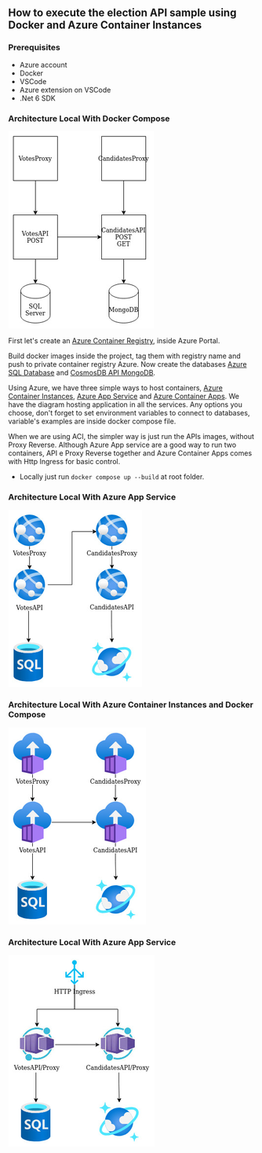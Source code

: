 ## How to execute the election API sample using Docker and Azure Container Instances

### Prerequisites
- Azure account
- Docker
- VSCode
- Azure extension on VSCode
- .Net 6 SDK

### Architecture Local With Docker Compose
![alt architecture](.documentation/ContainerLocal.jpg "Architecture")

First let's create an [Azure Container Registry](https://docs.microsoft.com/en-us/azure/container-registry/container-registry-get-started-portal?tabs=azure-cli), inside Azure Portal.

Build docker images inside the project, tag them with registry name and push to private container registry Azure.
Now create the databases [Azure SQL Database](https://docs.microsoft.com/en-us/azure/azure-sql/database/single-database-create-quickstart?view=azuresql&tabs=azure-portal) and [CosmosDB API MongoDB](https://docs.microsoft.com/en-us/azure/cosmos-db/mongodb/create-mongodb-java).

Using Azure, we have three simple ways to host containers, [Azure Container Instances](https://docs.microsoft.com/en-us/azure/container-instances/container-instances-quickstart-portal), [Azure App Service](https://docs.microsoft.com/en-us/azure/app-service/quickstart-dotnetcore?tabs=net60&pivots=development-environment-vs) and [Azure Container Apps](https://docs.microsoft.com/en-us/azure/container-apps/quickstart-portal). We have the diagram hosting application in all the services. Any options you choose, don't forget to set environment variables to connect to databases, variable's examples are inside docker compose file.

When we are using ACI, the simpler way is just run the APIs images, without Proxy Reverse. Although Azure App service are a good way to run two containers, API e Proxy Reverse together and Azure Container Apps comes with Http Ingress for basic control.

* Locally just run ```` docker compose up --build ```` at root folder.

### Architecture Local With Azure App Service
![alt architecture](.documentation/ContainerAppService.jpg "Architecture")

### Architecture Local With Azure Container Instances and Docker Compose
![alt architecture](.documentation/ContainerACI.jpg "Architecture")

### Architecture Local With Azure App Service
![alt architecture](.documentation/ContainerAzureContainerApps.jpg "Architecture")
